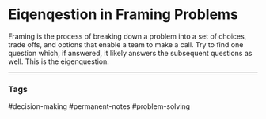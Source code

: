 # Eiqenqestion in Framing Problems

Framing is the process of breaking down a problem into a set of choices, trade offs, and options that enable a team to make a call. Try to find one question which, if answered, it likely answers the subsequent questions as well. This is the eigenquestion.

---
### Tags
#decision-making #permanent-notes #problem-solving
